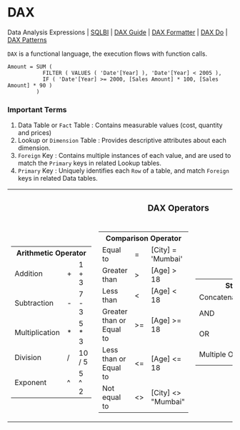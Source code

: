 # DAX
Data Analysis Expressions | [SQLBI](https://www.sqlbi.com/) | [DAX Guide](https://dax.guide/) | [DAX Formatter](https://www.daxformatter.com/) | [DAX Do](https://dax.do/) | [DAX Patterns](https://www.daxpatterns.com/)

`DAX` is a functional language, the execution flows with function calls.

```DAX
Amount = SUM (
           FILTER ( VALUES ( 'Date'[Year] ), 'Date'[Year] < 2005 ),
           IF ( 'Date'[Year] >= 2000, [Sales Amount] * 100, [Sales Amount] * 90 )
         )
```

### Important Terms

1. Data Table or `Fact` Table : Contains measurable values (cost, quantity and prices)
2. Lookup or `Dimension` Table : Provides descriptive attributes about each dimension.
3. `Foreign` Key : Contains multiple instances of each value, and are used to match the `Primary` keys in related Lookup tables.
4. `Primary` Key : Uniquely identifies each `Row` of a table, and match `Foreign` keys in related Data tables.

<table align=center>
           <tr><th colspan=3><h3>DAX Operators</h3></th></tr>
           <tr>
                      <td>
                                 <table>
                                            <tr><th colspan=3>Arithmetic Operator</th></tr>
                                            <tr><td>Addition</td><td>+</td><td>1 + 3</td></tr>
                                            <tr><td>Subtraction</td><td>-</td><td>7 - 3</td></tr>
                                            <tr><td>Multiplication</td><td>*</td><td>5 * 3</td></tr>
                                            <tr><td>Division</td><td>/</td><td>10 / 5</td></tr>
                                            <tr><td>Exponent</td><td>^</td><td>5 ^ 2</td></tr>
                                 </table>
                      </td>
                      <td>
                                 <table>
                                            <tr><th colspan=3>Comparison Operator</th></tr>
                                            <tr><td>Equal to</td><td>=</td><td>[City] = 'Mumbai'</td></tr>
                                            <tr><td>Greater than</td><td>></td><td>[Age] > 18</td></tr>
                                            <tr><td>Less than</td><td><</td><td>[Age] < 18</td></tr>
                                            <tr><td>Greater than or Equal to</td><td>>=</td><td>[Age] >= 18</td></tr>
                                            <tr><td>Less than or Equal to</td><td><=</td><td>[Age] <= 18</td></tr>
                                            <tr><td>Not equal to</td><td><></td><td>[City] <> "Mumbai"</td></tr>
                                 </table>
                      </td>
                      <td>
                                 <table>
                                            <tr><th colspan=3>String or Logical Operator</th></tr>
                                            <tr><td>Concatenate</td><td>&</td><td>[City] & " " & [State]</td</tr>
                                            <tr><td>AND</td><td>&&</td><td>[State] = "MH" && [Country] = "IND"</td</tr>
                                            <tr><td>OR</td><td>||</td><td>[State] = "MH" || [Country] = "IND"</td</tr>
                                            <tr><td>Multiple OR</td><td>IN</td><td>[Region] IN {"AMS","APJ","EMEA"}</td</tr>
                                 </table>
                      </td>
           </tr>         
</table>
